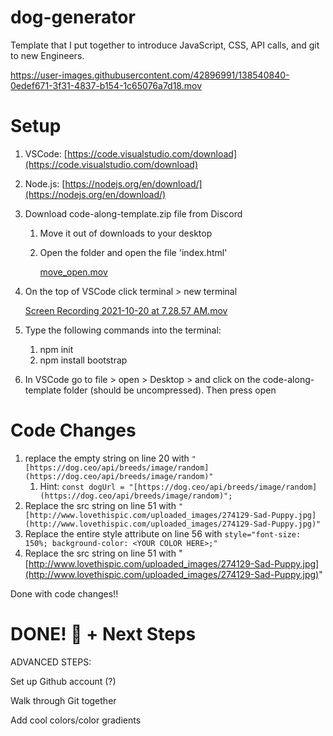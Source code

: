 # dog-generator

Template that I put together to introduce JavaScript, CSS, API calls, and git to new Engineers. 


https://user-images.githubusercontent.com/42896991/138540840-0edef671-3f31-4837-b154-1c65076a7d18.mov

# Setup

1. VSCode: [https://code.visualstudio.com/download](https://code.visualstudio.com/download)
    
2. Node.js: [https://nodejs.org/en/download/](https://nodejs.org/en/download/)
    
3. Download code-along-template.zip file from Discord
    1. Move it out of downloads to your desktop
    2. Open the folder and open the file 'index.html'
        
        [move_open.mov](https://s3-us-west-2.amazonaws.com/secure.notion-static.com/b36938b9-7c36-4954-aebc-a92fd838cde7/move_open.mov)
        
4. On the top of VSCode click terminal > new terminal
    
    [Screen Recording 2021-10-20 at 7.28.57 AM.mov](https://s3-us-west-2.amazonaws.com/secure.notion-static.com/182d54e9-4d09-4368-984e-3f1be22528a1/Screen_Recording_2021-10-20_at_7.28.57_AM.mov)
    
5. Type the following commands into the terminal:
    1. npm init
    2. npm install bootstrap
6. In VSCode go to file > open > Desktop > and click on the code-along-template folder (should be uncompressed). Then press open


# Code Changes

1. replace the empty string on line 20 with `"[https://dog.ceo/api/breeds/image/random](https://dog.ceo/api/breeds/image/random)"`
    1. Hint: `const dogUrl = "[https://dog.ceo/api/breeds/image/random](https://dog.ceo/api/breeds/image/random)";`
2. Replace the src string on line 51 with `"[http://www.lovethispic.com/uploaded_images/274129-Sad-Puppy.jpg](http://www.lovethispic.com/uploaded_images/274129-Sad-Puppy.jpg)"`
3. Replace the entire style attribute on line 56 with `style="font-size: 150%; background-color: <YOUR COLOR HERE>;"`
4. Replace the src string on line 51 with "[http://www.lovethispic.com/uploaded_images/274129-Sad-Puppy.jpg](http://www.lovethispic.com/uploaded_images/274129-Sad-Puppy.jpg)"

Done with code changes!!

# DONE! 🥳  + Next Steps

ADVANCED STEPS:

Set up Github account (?)

Walk through Git together

Add cool colors/color gradients
